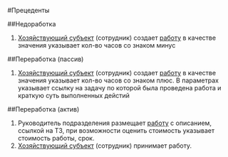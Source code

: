 #Прецеденты

##Недоработка

1. [Хозяйствующий субъект](model.html#BusinessEntity) (сотрудник) создает [работу](model.html#Work) в качестве значения указывает кол-во часов со знаком минус

##Переработка (пассив)
1. [Хозяйствующий субъект](model.html#BusinessEntity) (сотрудник) создает [работу](model.html#Work) в качестве значения указывает кол-во часов со знаком плюс.
В параметрах указывает ссылку на задачу по которой была проведена работа и краткую суть выполненных дейстий

##Переработка (актив)
1. Руководитель подразделения размещает [работу](model.html#Work) с описанием, ссылкой на ТЗ, при возможности оценить стоимость указывает стоимость работы, срок.
2. [Хозяйствующий субъект](model.html#BusinessEntity) (сотрудник) принимает работу.